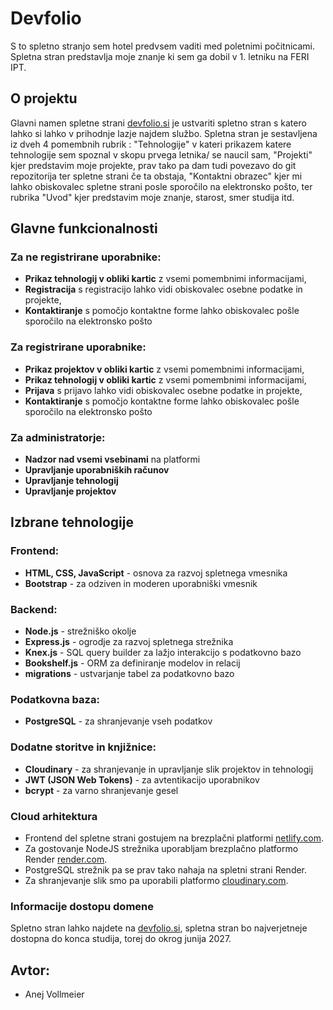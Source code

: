 # Devfolio
S to spletno stranjo sem hotel predvsem vaditi med poletnimi počitnicami. Spletna stran predstavlja moje znanje ki sem ga dobil v 1. letniku na FERI IPT. 

## O projektu
Glavni namen spletne strani [devfolio.si](https://devfolio.si/) je ustvariti spletno stran s katero lahko si lahko v prihodnje lazje najdem službo. Spletna stran je sestavljena iz dveh 4 pomembnih rubrik : "Tehnologije" v kateri prikazem katere tehnologije sem spoznal v skopu prvega letnika/ se naucil sam, "Projekti" kjer predstavim moje projekte, prav tako pa dam tudi povezavo do git repozitorija ter spletne strani če ta obstaja, "Kontaktni obrazec" kjer mi lahko obiskovalec spletne strani posle sporočilo na elektronsko pošto, ter rubrika "Uvod" kjer predstavim moje znanje, starost, smer studija itd.

## Glavne funkcionalnosti

### Za ne registrirane uporabnike:
- **Prikaz tehnologij v obliki kartic** z vsemi pomembnimi informacijami,
- **Registracija** s registracijo lahko vidi obiskovalec osebne podatke in projekte,
- **Kontaktiranje** s pomočjo kontaktne forme lahko obiskovalec pošle sporočilo na elektronsko pošto

### Za registrirane uporabnike:
- **Prikaz projektov v obliki kartic** z vsemi pomembnimi informacijami,
- **Prikaz tehnologij v obliki kartic** z vsemi pomembnimi informacijami,
- **Prijava** s prijavo lahko vidi obiskovalec osebne podatke in projekte,
- **Kontaktiranje** s pomočjo kontaktne forme lahko obiskovalec pošle sporočilo na elektronsko pošto

### Za administratorje:
- **Nadzor nad vsemi vsebinami** na platformi
- **Upravljanje uporabniških računov**
- **Upravljanje tehnologij**
- **Upravljanje projektov**

## Izbrane tehnologije

### Frontend:
- **HTML, CSS, JavaScript** - osnova za razvoj spletnega vmesnika
- **Bootstrap** - za odziven in moderen uporabniški vmesnik

### Backend:
- **Node.js** - strežniško okolje
- **Express.js** - ogrodje za razvoj spletnega strežnika
- **Knex.js** - SQL query builder za lažjo interakcijo s podatkovno bazo
- **Bookshelf.js** - ORM za definiranje modelov in relacij
- **migrations** - ustvarjanje tabel za podatkovno bazo

### Podatkovna baza:
- **PostgreSQL** - za shranjevanje vseh podatkov

### Dodatne storitve in knjižnice:
- **Cloudinary** - za shranjevanje in upravljanje slik projektov in tehnologij
- **JWT (JSON Web Tokens)** - za avtentikacijo uporabnikov
- **bcrypt** - za varno shranjevanje gesel

### Cloud arhitektura
- Frontend del spletne strani gostujem na brezplačni platformi [netlify.com](https://www.netlify.com/).
- Za gostovanje NodeJS strežnika uporabljam brezplačno platformo Render [render.com](https://render.com/).
- PostgreSQL strežnik pa se prav tako nahaja na spletni strani Render.
- Za shranjevanje slik smo pa uporabili platformo [cloudinary.com](https://cloudinary.com/).

### Informacije dostopu domene
Spletno stran lahko najdete na [devfolio.si](https://devfolio.si/), spletna stran bo najverjetneje dostopna do konca studija, torej do okrog junija 2027.

## Avtor:

- Anej Vollmeier